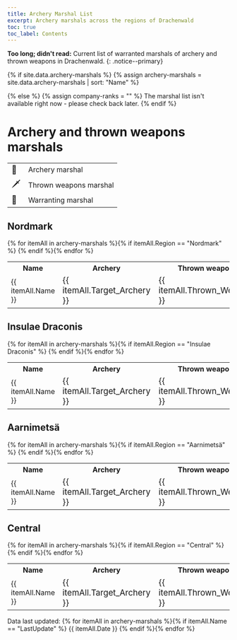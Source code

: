 ```yaml
---
title: Archery Marshal List 
excerpt: Archery marshals across the regions of Drachenwald
toc: true
toc_label: Contents
---
```


__Too long; didn't read:__ Current list of warranted marshals of archery and thrown weapons in Drachenwald. 
{: .notice--primary}

{% if site.data.archery-marshals %}
  {% assign archery-marshals = site.data.archery-marshals | sort: "Name" %}

{% else %}
  {% assign company-ranks = "" %}
  The marshal list isn't available right now - please check back later.
{% endif %}

# Archery and thrown weapons marshals

<table>
  <tr><td style="font-size:14pt">🏹</td><td> Archery marshal</td></tr>
  <tr><td style="font-size:14pt">🗡️</td><td> Thrown weapons marshal</td></tr>
  <tr><td style="font-size:14pt">📜</td><td> Warranting marshal</td></tr>
</table>

## Nordmark

<table>
  <tr><th>Name</th><th>Archery</th><th>Thrown weapons</th><th>Warranting</th></tr>
 {% for itemAll in archery-marshals %}{% if itemAll.Region == "Nordmark" %} <tr><td> {{ itemAll.Name }} </td><td style="font-size:14pt"> {{ itemAll.Target_Archery }} </td><td style="font-size:14pt"> {{ itemAll.Thrown_Weapons }} </td><td style="font-size:14pt"> {{ itemAll.Warranting }} </td></tr> {% endif %}{% endfor %} 
</table>

## Insulae Draconis

<table>
  <tr><th>Name</th><th>Archery</th><th>Thrown weapons</th><th>Warranting</th></tr>
 {% for itemAll in archery-marshals %}{% if itemAll.Region == "Insulae Draconis" %} <tr><td> {{ itemAll.Name }} </td><td style="font-size:14pt"> {{ itemAll.Target_Archery }} </td><td style="font-size:14pt"> {{ itemAll.Thrown_Weapons }} </td><td style="font-size:14pt"> {{ itemAll.Warranting }} </td></tr> {% endif %}{% endfor %} 
</table>

## Aarnimetsä

<table>
  <tr><th>Name</th><th>Archery</th><th>Thrown weapons</th><th>Warranting</th></tr>
 {% for itemAll in archery-marshals %}{% if itemAll.Region == "Aarnimetsä" %} <tr><td> {{ itemAll.Name }} </td><td style="font-size:14pt"> {{ itemAll.Target_Archery }} </td><td style="font-size:14pt"> {{ itemAll.Thrown_Weapons }} </td><td style="font-size:14pt"> {{ itemAll.Warranting }} </td></tr> {% endif %}{% endfor %} 
</table>


## Central

<table>
  <tr><th>Name</th><th>Archery</th><th>Thrown weapons</th><th>Warranting</th></tr>
 {% for itemAll in archery-marshals %}{% if itemAll.Region == "Central" %} <tr><td> {{ itemAll.Name }} </td><td style="font-size:14pt"> {{ itemAll.Target_Archery }} </td><td style="font-size:14pt"> {{ itemAll.Thrown_Weapons }} </td><td style="font-size:14pt"> {{ itemAll.Warranting }} </td></tr> {% endif %}{% endfor %} 
</table>


Data last updated: {% for itemAll in archery-marshals %}{% if itemAll.Name == "LastUpdate" %} {{ itemAll.Date }} {% endif %}{% endfor %}

